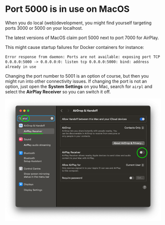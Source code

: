 # Port 5000 is in use on MacOS

When you do local (web)development, you might find yourself targeting ports 3000 or 5000 on your localhost.

The latest versions of MacOS claim port 5000 next to port 7000 for AirPlay.

This might cause startup failures for Docker containers for instance:

```
Error response from daemon: Ports are not available: exposing port TCP 0.0.0.0:5000 -> 0.0.0.0:0: listen tcp 0.0.0.0:5000: bind: address already in use
```

Changing the port number to 5001 is an option of course, but then you might run into other connectivity issues. If changing the port is not an option, just open the **System Settings** on you Mac, search for `airpl` and select the **AirPlay Receiver** so you can switch it off.

![AirPlay Receiver System Settings](images/SystemSettings/AirPlay%20Receiver.png)

